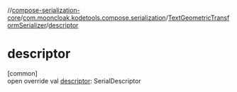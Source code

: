 //[compose-serialization-core](../../../index.md)/[com.mooncloak.kodetools.compose.serialization](../index.md)/[TextGeometricTransformSerializer](index.md)/[descriptor](descriptor.md)

# descriptor

[common]\
open override val [descriptor](descriptor.md): SerialDescriptor

